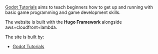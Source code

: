 
[Godot Tutorials](https://godottutorials.com) aims to teach beginners how to get up and running with basic game programming and game development skills.

The website is built with the **Hugo Framework** alongside aws+cloudfront+lambda.

The site is built by:

* [Godot Tutorials](https://godottutorials.com)

